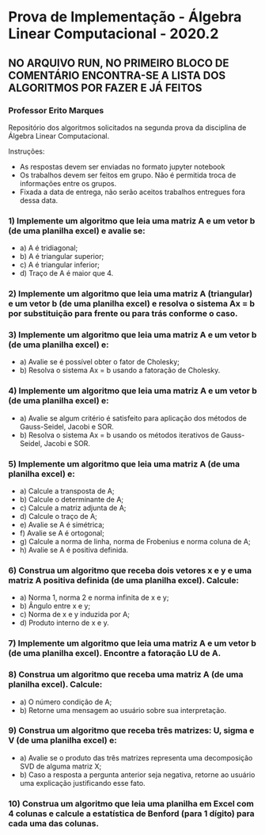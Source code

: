 # Prova de Implementação - Álgebra Linear Computacional - 2020.2
## NO ARQUIVO RUN, NO PRIMEIRO BLOCO DE COMENTÁRIO ENCONTRA-SE A LISTA DOS ALGORITMOS POR FAZER E JÁ FEITOS
### Professor Erito Marques
Repositório dos algoritmos solicitados na segunda prova da disciplina de Álgebra Linear Computacional.

Instruções:
- As respostas devem ser enviadas no formato jupyter notebook
- Os trabalhos devem ser feitos em grupo. Não é permitida troca de informações entre os
grupos.
- Fixada a data de entrega, não serão aceitos trabalhos entregues fora dessa data.

### 1) Implemente um algoritmo que leia uma matriz A e um vetor b (de uma planilha excel) e avalie se:
 - a) A é tridiagonal;
 - b) A é triangular superior;
 - c) A é triangular inferior;
 - d) Traço de A é maior que 4.

### 2) Implemente um algoritmo que leia uma matriz A (triangular) e um vetor b (de uma planilha excel) e resolva o sistema Ax = b por substituição para frente ou para trás conforme o caso.

### 3) Implemente um algoritmo que leia uma matriz A e um vetor b (de uma planilha excel) e:
 - a) Avalie se é possível obter o fator de Cholesky;
 - b) Resolva o sistema Ax = b usando a fatoração de Cholesky.

### 4) Implemente um algoritmo que leia uma matriz A e um vetor b (de uma planilha excel) e:
 - a) Avalie se algum critério é satisfeito para aplicação dos métodos de Gauss-Seidel, Jacobi e SOR.
 - b) Resolva o sistema Ax = b usando os métodos iterativos de Gauss-Seidel, Jacobi e SOR.

### 5) Implemente um algoritmo que leia uma matriz A (de uma planilha excel) e:
 - a) Calcule a transposta de A;
 - b) Calcule o determinante de A;
 - c) Calcule a matriz adjunta de A;
 - d) Calcule o traço de A;
 - e) Avalie se A é simétrica;
 - f) Avalie se A é ortogonal;
 - g) Calcule a norma de linha, norma de Frobenius e norma coluna de A;
 - h) Avalie se A é positiva definida.

### 6) Construa um algoritmo que receba dois vetores x e y e uma matriz A positiva definida (de uma planilha excel). Calcule:
 - a) Norma 1, norma 2 e norma infinita de x e y;
 - b) Ângulo entre x e y;
 - c) Norma de x e y induzida por A;
 - d) Produto interno de x e y.

### 7) Implemente um algoritmo que leia uma matriz A e um vetor b (de uma planilha excel). Encontre a fatoração LU de A.

### 8) Construa um algoritmo que receba uma matriz A (de uma planilha excel). Calcule:
 - a) O número condição de A;
 - b) Retorne uma mensagem ao usuário sobre sua interpretação.

### 9) Construa um algoritmo que receba três matrizes: U, sigma e V (de uma planilha excel) e:
 - a) Avalie se o produto das três matrizes representa uma decomposição SVD de alguma matriz X;
 - b) Caso a resposta a pergunta anterior seja negativa, retorne ao usuário uma explicação justificando esse fato.

### 10) Construa um algoritmo que leia uma planilha em Excel com 4 colunas e calcule a estatística de Benford (para 1 dígito) para cada uma das colunas. 
